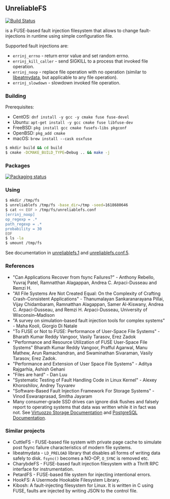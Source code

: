 ## UnreliableFS

[![Build Status](https://api.cirrus-ci.com/github/ligurio/unreliablefs.svg)](https://cirrus-ci.com/github/ligurio/unreliablefs)

is a FUSE-based fault injection filesystem that allows to change
fault-injections in runtime using simple configuration file.

Supported fault injections are:

- `errinj_errno` - return error value and set random errno.
- `errinj_kill_caller` - send SIGKILL to a process that invoked file operation.
- `errinj_noop` - replace file operation with no operation
  (similar to [libeatmydata](https://github.com/stewartsmith/libeatmydata),
  but applicable to any file operation).
- `errinj_slowdown` - slowdown invoked file operation.

### Building

Prerequisites:

- CentOS: `dnf install -y gcc -y cmake fuse fuse-devel`
- Ubuntu: `apt-get install -y gcc cmake fuse libfuse-dev`
- FreeBSD: `pkg install gcc cmake fusefs-libs pkgconf`
- OpenBSD: `pkg_add cmake`
- macOS: `brew install --cask osxfuse`

```sh
$ mkdir build && cd build
$ cmake -DCMAKE_BUILD_TYPE=Debug .. && make -j
```

### Packages

[![Packaging status](https://repology.org/badge/vertical-allrepos/fusefs:unreliablefs.svg)](https://repology.org/project/fusefs:unreliablefs/versions)

### Using

```sh
$ mkdir /tmp/fs
$ unreliablefs /tmp/fs -base_dir=/tmp -seed=1618680646
$ cat << EOF > /tmp/fs/unreliablefs.conf
[errinj_noop]
op_regexp = .*
path_regexp = .*
probability = 30
EOF
$ ls -la
$ umount /tmp/fs
```

See documentation in [unreliablefs.1](https://ligurio.github.io/unreliablefs/unreliablefs.1.html) and
[unreliablefs.conf.5](https://ligurio.github.io/unreliablefs/unreliablefs.conf.5.html).

### References

- "Can Applications Recover from fsync Failures?" - Anthony Rebello, Yuvraj
  Patel, Ramnatthan Alagappan, Andrea C. Arpaci-Dusseau and Remzi H.
- "All File Systems Are Not Created Equal: On the Complexity of Crafting
  Crash-Consistent Applications" - Thanumalayan Sankaranarayana Pillai, Vijay
  Chidambaram, Ramnatthan Alagappan, Samer Al-Kiswany, Andrea C.
  Arpaci-Dusseau, and Remzi H. Arpaci-Dusseau, University of Wisconsin–Madison
- "A survey on simulation-based fault injection tools for complex systems" -
  Maha Kooli, Giorgio Di Natale
- "To FUSE or Not to FUSE: Performance of User-Space File Systems" - Bharath
  Kumar Reddy Vangoor, Vasily Tarasov, Erez Zadok
- "Performance and Resource Utilization of FUSE User-Space File Systems"
  Bharath Kumar Reddy Vangoor, Prafful Agarwal, Manu Mathew, Arun Ramachandran,
  and Swaminathan Sivaraman, Vasily Tarasov, Erez Zadok.
- "Performance and Extension of User Space File Systems" - Aditya Rajgarhia, Ashish Gehani
- "Files are hard" - Dan Luu
- "Systematic Testing of Fault Handling Code in Linux Kernel" - Alexey
  Khoroshilov, Andrey Tsyvarev
- "Software-Based Fault Injection Framework For Storage Systems" - Vinod
  Eswaraprasad, Smitha Jayaram
- Many consumer-grade SSD drives can ignore disk flushes and falsely report to
  operating systems that data was written while it in fact was not. See [Virtuozzo Storage Documentation](https://docs.virtuozzo.com/virtuozzo_hybrid_server_7_installation_guide/preparing-for-installation/planning-storage-gui.html#planning-node-hardware-configurations) and [PostgreSQL Documentation](https://www.postgresql.org/docs/current/wal-reliability.html).

### Similar projects

- CuttleFS - FUSE-based file system with private page cache to simulate post fsync
  failure characteristics of modern file systems.
- libeatmydata - `LD_PRELOAD` library that disables all forms of writing data
  safely to disk. `fsync()` becomes a NO-OP, `O_SYNC` is removed etc.
- CharybdeFS - FUSE-based fault injection filesystem with a Thrift RPC
  interface for instrumentation.
- PetardFS - FUSE-based file system for injecting intentional errors.
- HookFS: A Usermode Hookable Filesystem Library.
- Kibosh: A fault-injecting filesystem for Linux. It is written in C using
  FUSE, faults are injected by writing JSON to the control file.
